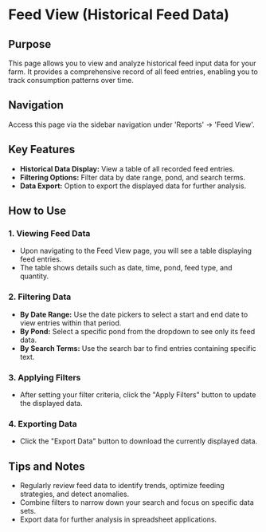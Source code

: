 # Feed View (Historical Feed Data)

## Purpose
This page allows you to view and analyze historical feed input data for your farm. It provides a comprehensive record of all feed entries, enabling you to track consumption patterns over time.

## Navigation
Access this page via the sidebar navigation under 'Reports' -> 'Feed View'.

## Key Features
*   **Historical Data Display:** View a table of all recorded feed entries.
*   **Filtering Options:** Filter data by date range, pond, and search terms.
*   **Data Export:** Option to export the displayed data for further analysis.

## How to Use

### 1. Viewing Feed Data
*   Upon navigating to the Feed View page, you will see a table displaying feed entries.
*   The table shows details such as date, time, pond, feed type, and quantity.

### 2. Filtering Data
*   **By Date Range:** Use the date pickers to select a start and end date to view entries within that period.
*   **By Pond:** Select a specific pond from the dropdown to see only its feed data.
*   **By Search Terms:** Use the search bar to find entries containing specific text.

### 3. Applying Filters
*   After setting your filter criteria, click the "Apply Filters" button to update the displayed data.

### 4. Exporting Data
*   Click the "Export Data" button to download the currently displayed data.

## Tips and Notes
*   Regularly review feed data to identify trends, optimize feeding strategies, and detect anomalies.
*   Combine filters to narrow down your search and focus on specific data sets.
*   Export data for further analysis in spreadsheet applications.